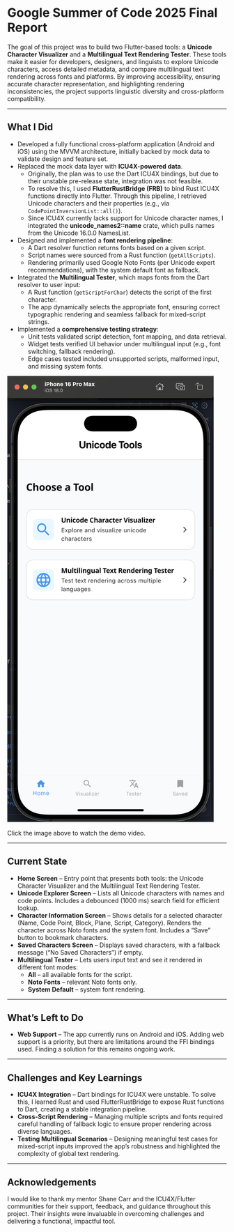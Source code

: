 # Google Summer of Code 2025 Final Report

The goal of this project was to build two Flutter-based tools: a **Unicode Character Visualizer** and a **Multilingual Text Rendering Tester**. These tools make it easier for developers, designers, and linguists to explore Unicode characters, access detailed metadata, and compare multilingual text rendering across fonts and platforms. By improving accessibility, ensuring accurate character representation, and highlighting rendering inconsistencies, the project supports linguistic diversity and cross-platform compatibility.

---

## What I Did

- Developed a fully functional cross-platform application (Android and iOS) using the MVVM architecture, initially backed by mock data to validate design and feature set.
- Replaced the mock data layer with **ICU4X-powered data**.  
  * Originally, the plan was to use the Dart ICU4X bindings, but due to their unstable pre-release state, integration was not feasible.  
  * To resolve this, I used **FlutterRustBridge (FRB)** to bind Rust ICU4X functions directly into Flutter. Through this pipeline, I retrieved Unicode characters and their properties (e.g., via `CodePointInversionList::all()`).  
  * Since ICU4X currently lacks support for Unicode character names, I integrated the **unicode_names2::name** crate, which pulls names from the Unicode 16.0.0 NamesList.
- Designed and implemented a **font rendering pipeline**:  
  * A Dart resolver function returns fonts based on a given script.  
  * Script names were sourced from a Rust function (`getAllScripts`).  
  * Rendering primarily used Google Noto Fonts (per Unicode expert recommendations), with the system default font as fallback.
- Integrated the **Multilingual Tester**, which maps fonts from the Dart resolver to user input:  
  * A Rust function (`getScriptForChar`) detects the script of the first character.  
  * The app dynamically selects the appropriate font, ensuring correct typographic rendering and seamless fallback for mixed-script strings.
- Implemented a **comprehensive testing strategy**:  
  * Unit tests validated script detection, font mapping, and data retrieval.  
  * Widget tests verified UI behavior under multilingual input (e.g., font switching, fallback rendering).  
  * Edge cases tested included unsupported scripts, malformed input, and missing system fonts.

[![Demo Video](demo-thumbnail.png)](https://drive.google.com/file/d/1K7l91o0V9oaMbj5cmWPj9tArB4rTUDMw/view?usp=sharing)

Click the image above to watch the demo video.

---

## Current State

- **Home Screen** – Entry point that presents both tools: the Unicode Character Visualizer and the Multilingual Text Rendering Tester.
- **Unicode Explorer Screen** – Lists all Unicode characters with names and code points. Includes a debounced (1000 ms) search field for efficient lookup.
- **Character Information Screen** – Shows details for a selected character (Name, Code Point, Block, Plane, Script, Category). Renders the character across Noto fonts and the system font. Includes a “Save” button to bookmark characters.
- **Saved Characters Screen** – Displays saved characters, with a fallback message (“No Saved Characters”) if empty.
- **Multilingual Tester** – Lets users input text and see it rendered in different font modes:  
  * **All** – all available fonts for the script.  
  * **Noto Fonts** – relevant Noto fonts only.  
  * **System Default** – system font rendering.

---

## What’s Left to Do

- **Web Support** – The app currently runs on Android and iOS. Adding web support is a priority, but there are limitations around the FFI bindings used. Finding a solution for this remains ongoing work.

---

## Challenges and Key Learnings

- **ICU4X Integration** – Dart bindings for ICU4X were unstable. To solve this, I learned Rust and used FlutterRustBridge to expose Rust functions to Dart, creating a stable integration pipeline.  
- **Cross-Script Rendering** – Managing multiple scripts and fonts required careful handling of fallback logic to ensure proper rendering across diverse languages.  
- **Testing Multilingual Scenarios** – Designing meaningful test cases for mixed-script inputs improved the app’s robustness and highlighted the complexity of global text rendering.

---

## Acknowledgements

I would like to thank my mentor Shane Carr and the ICU4X/Flutter communities for their support, feedback, and guidance throughout this project. Their insights were invaluable in overcoming challenges and delivering a functional, impactful tool.
